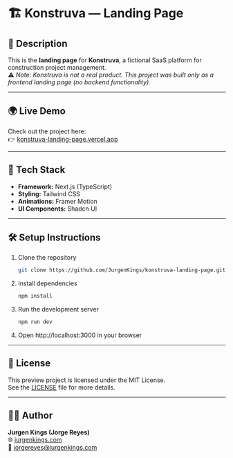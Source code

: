 # 🏗️ Konstruva — Landing Page

## 📌 Description
This is the **landing page** for **Konstruva**, a fictional SaaS platform for construction project management.  
⚠️ *Note: Konstruva is not a real product. This project was built only as a frontend landing page (no backend functionality).*  

---

## 🌍 Live Demo
Check out the project here:  
👉 [konstruva-landing-page.vercel.app](https://konstruva-landing-page.vercel.app)  

---

## 🚀 Tech Stack
- **Framework:** Next.js (TypeScript)  
- **Styling:** Tailwind CSS  
- **Animations:** Framer Motion  
- **UI Components:** Shadcn UI  

---

## 🛠️ Setup Instructions
1. Clone the repository  
   ```bash
   git clone https://github.com/JurgenKings/konstruva-landing-page.git

2. Install dependencies
   ```bash
   npm install

3. Run the development server
   ```bash
   npm run dev

4. Open http://localhost:3000 in your browser

---

## 📝 License
This preview project is licensed under the MIT License.  
See the [LICENSE](./LICENSE) file for more details.  

---

## 👨‍💻 Author
**Jurgen Kings (Jorge Reyes)**  
🌐 [jurgenkings.com](https://jurgenkings.com)  
📧 jorgereyes@jurgenkings.com  
